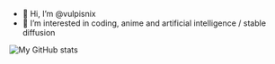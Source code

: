 - 👋 Hi, I’m @vulpisnix
- 👀 I’m interested in coding, anime and artificial intelligence / stable diffusion


![My GitHub stats](https://github-readme-stats.vercel.app/api?username=vulpisnix&show_icons=true&count_private=true&theme=highcontrast&hide=issues,stars)
